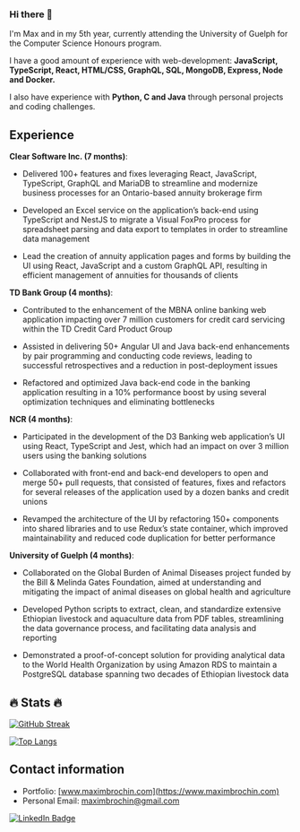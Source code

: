 ### Hi there 👋

I'm Max and in my 5th year, currently attending the University of Guelph for the Computer Science Honours program.

I have a good amount of experience with web-development: **JavaScript, TypeScript, React, HTML/CSS, GraphQL, SQL, MongoDB, Express, Node and Docker.**

I also have experience with **Python, C and Java** through personal projects and coding challenges.

## Experience

**Clear Software Inc. (7 months)**:

* Delivered 100+ features and fixes leveraging React, JavaScript, TypeScript, GraphQL and MariaDB to streamline and modernize business processes for an Ontario-based annuity brokerage firm
  
* Developed an Excel service on the application’s back-end using TypeScript and NestJS to migrate a Visual
FoxPro process for spreadsheet parsing and data export to templates in order to streamline data management

* Lead the creation of annuity application pages and forms by building the UI using React, JavaScript and a
custom GraphQL API, resulting in efficient management of annuities for thousands of clients


**TD Bank Group (4 months)**:

* Contributed to the enhancement of the MBNA online banking web application impacting over 7 million
customers for credit card servicing within the TD Credit Card Product Group

* Assisted in delivering 50+ Angular UI and Java back-end enhancements by pair programming and
conducting code reviews, leading to successful retrospectives and a reduction in post-deployment issues

* Refactored and optimized Java back-end code in the banking application resulting in a 10% performance boost
by using several optimization techniques and eliminating bottlenecks

**NCR (4 months)**:

* Participated in the development of the D3 Banking web application’s UI using React, TypeScript and Jest,
which had an impact on over 3 million users using the banking solutions

* Collaborated with front-end and back-end developers to open and merge 50+ pull requests, that consisted of
features, fixes and refactors for several releases of the application used by a dozen banks and credit unions

* Revamped the architecture of the UI by refactoring 150+ components into shared libraries and to use Redux’s
state container, which improved maintainability and reduced code duplication for better performance

**University of Guelph (4 months)**:

* Collaborated on the Global Burden of Animal Diseases project funded by the Bill & Melinda Gates
Foundation, aimed at understanding and mitigating the impact of animal diseases on global health and agriculture

* Developed Python scripts to extract, clean, and standardize extensive Ethiopian livestock and aquaculture data
from PDF tables, streamlining the data governance process, and facilitating data analysis and reporting

* Demonstrated a proof-of-concept solution for providing analytical data to the World Health Organization by using
Amazon RDS to maintain a PostgreSQL database spanning two decades of Ethiopian livestock data

## :fire: Stats :fire:

[![GitHub Streak](https://github-readme-streak-stats.herokuapp.com/?user=brochin5671)](https://git.io/streak-stats)

[![Top Langs](https://github-readme-stats.vercel.app/api/top-langs/?username=brochin5671&layout=compact)](https://github.com/anuraghazra/github-readme-stats)

## Contact information

* Portfolio:        [www.maximbrochin.com](https://www.maximbrochin.com)
* Personal Email:   maximbrochin@gmail.com         
<div id="badges">
  <a href="https://www.linkedin.com/in/maxim-brochin/">
    <img src="https://img.shields.io/badge/LinkedIn-blue?style=for-the-badge&logo=linkedin&logoColor=white" alt="LinkedIn Badge"/>
  </a>
</div>
